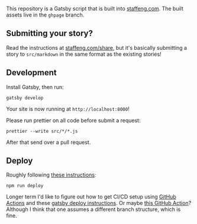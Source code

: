 
This repository is a Gatsby script that is built into [staffeng.com](https://staffeng.com).
The built assets live in the `ghpage` branch.

## Submitting your story?

Read the instructions at [staffeng.com/share](https://staffeng.com/share),
but it's basically submitting a story to `src/markdown` in the same format
as the existing stories!
    

## Development

Install Gatsby, then run:

    gatsby develop

Your site is now running at `http://localhost:8000`!

Please run prettier on all code before submit a request:

    prettier --write src/*/*.js

After that send over a pull request.

##  Deploy

Roughly following [these instructions](https://www.gatsbyjs.org/docs/how-gatsby-works-with-github-pages/):

    npm run deploy

Longer term I'd like to figure out how to get CI/CD setup using [GitHub Actions](https://help.github.com/en/actions/creating-actions)
and these [gatsby deploy instructions](https://www.gatsbyjs.org/docs/how-gatsby-works-with-github-pages/).
Or maybe [this GitHub Action](https://github.com/enriikke/gatsby-gh-pages-action)? Although I think that one assumes a different
branch structure, which is fine.